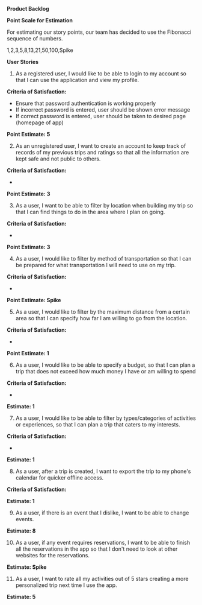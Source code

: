 **Product Backlog**

**Point Scale for Estimation**

For estimating our story points, our team has decided to use the Fibonacci sequence of numbers.

1,2,3,5,8,13,21,50,100,Spike

**User Stories**

1. As a registered user, I would like to be able to login to my account so that I can use the application and view my profile.

**Criteria of Satisfaction:**

- Ensure that password authentication is working properly
- If incorrect password is entered, user should be shown error message
- If correct password is entered, user should be taken to desired page (homepage of app)

**Point Estimate:  5**

2. As an unregistered user, I want to create an account to keep track of records of my previous trips and ratings so that all the information are kept safe and not public to others.

**Criteria of Satisfaction:**

- 

**Point Estimate: 3**

3. As a user, I want to be able to filter by location when building my trip so that I can find things to do in the area where I plan on going.

**Criteria of Satisfaction:**

- 

**Point Estimate: 3**

4. As a user, I would like to filter by method of transportation so that I can be prepared for what transportation I will need to use on my trip.

**Criteria of Satisfaction:**

-

**Point Estimate: Spike**

5. As a user, I would like to filter by the maximum distance from a certain area so that I can specify how far I am willing to go from the location.

**Criteria of Satisfaction:**

- 

**Point Estimate: 1**

6. As a user, I would like to be able to specify a budget, so that I can plan a trip that does not exceed how much money I have or am willing to spend

**Criteria of Satisfaction:**

- 

**Estimate: 1**

7. As a user, I would like to be able to filter by types/categories of activities or experiences, so that I can plan a trip that caters to my interests.

**Criteria of Satisfaction:**

- 

**Estimate: 1**

8. As a user, after a trip is created, I want to export the trip to my phone's calendar for quicker offline access.

**Criteria of Satisfaction:**

**Estimate: 1**

9. As a user, if there is an event that I dislike, I want to be able to change events.

**Estimate: 8**

10. As a user, if any event requires reservations, I want to be able to finish all the reservations in the app so that I don't need to look at other websites for the reservations.

**Estimate: Spike**

11. As a user, I want to rate all my activities out of 5 stars creating a more personalized trip next time I use the app.

**Estimate: 5**
